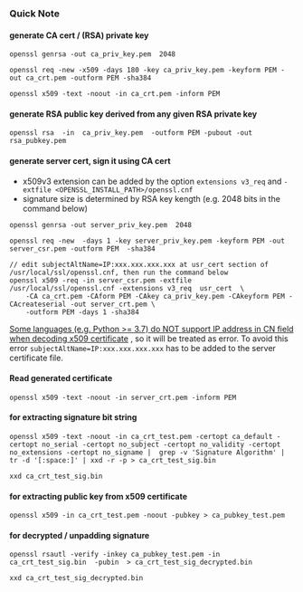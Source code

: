 ### Quick Note

#### generate CA cert / (RSA) private key
```
openssl genrsa -out ca_priv_key.pem  2048

openssl req -new -x509 -days 180 -key ca_priv_key.pem -keyform PEM -out ca_crt.pem -outform PEM -sha384

openssl x509 -text -noout -in ca_crt.pem -inform PEM
```

#### generate RSA public key derived from any given RSA private key
```
openssl rsa  -in  ca_priv_key.pem  -outform PEM -pubout -out rsa_pubkey.pem
```

#### generate server cert, sign it using CA cert 

* x509v3 extension can be added by the option `extensions v3_req` and `-extfile <OPENSSL_INSTALL_PATH>/openssl.cnf`
* signature size is determined by RSA key kength (e.g. 2048 bits in the command below)
```
openssl genrsa -out server_priv_key.pem  2048

openssl req -new  -days 1 -key server_priv_key.pem -keyform PEM -out server_csr.pem -outform PEM  -sha384

// edit subjectAltName=IP:xxx.xxx.xxx.xxx at usr_cert section of /usr/local/ssl/openssl.cnf, then run the command below
openssl x509 -req -in server_csr.pem -extfile /usr/local/ssl/openssl.cnf -extensions v3_req  usr_cert  \
    -CA ca_crt.pem -CAform PEM -CAkey ca_priv_key.pem -CAkeyform PEM -CAcreateserial -out server_crt.pem \
    -outform PEM -days 1 -sha384
```
[Some languages (e.g. Python >= 3.7) do NOT support IP address in CN field when decoding x509 certificate](https://stackoverflow.com/questions/52855924/problems-using-paho-mqtt-client-with-python-3-7) , so it will be treated as error. To avoid this error `subjectAltName=IP:xxx.xxx.xxx.xxx` has to be added to the server certificate file.




#### Read generated certificate
```
openssl x509 -text -noout -in server_crt.pem -inform PEM
```



#### for extracting signature bit string 
```
openssl x509 -text -noout -in ca_crt_test.pem -certopt ca_default -certopt no_serial -certopt no_subject -certopt no_validity -certopt no_extensions -certopt no_signame |  grep -v 'Signature Algorithm' | tr -d '[:space:]' | xxd -r -p > ca_crt_test_sig.bin

xxd ca_crt_test_sig.bin
```

#### for extracting public key from x509 certificate
```
openssl x509 -in ca_crt_test.pem -noout -pubkey > ca_pubkey_test.pem
```

#### for decrypted / unpadding signature
```
openssl rsautl -verify -inkey ca_pubkey_test.pem -in ca_crt_test_sig.bin  -pubin  > ca_crt_test_sig_decrypted.bin

xxd ca_crt_test_sig_decrypted.bin
```


